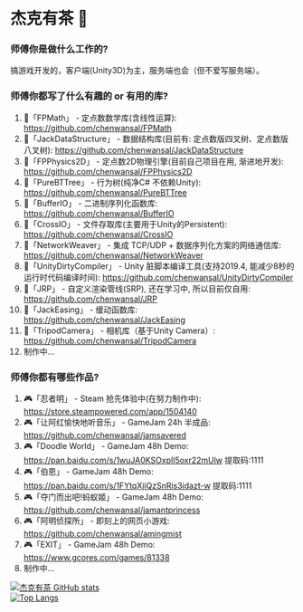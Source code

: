 # 杰克有茶 👋

### 师傅你是做什么工作的?  
搞游戏开发的，客户端(Unity3D)为主，服务端也会（但不爱写服务端）。  

### 师傅你都写了什么有趣的 or 有用的库?  
1. 🔨「FPMath」 - 定点数数学库(含线性运算): https://github.com/chenwansal/FPMath  
2. 🔨「JackDataStructure」 - 数据结构库(目前有: 定点数版四叉树、定点数版八叉树): https://github.com/chenwansal/JackDataStructure  
3. 🔨「FPPhysics2D」 - 定点数2D物理引擎(目前自己项目在用, 渐进地开发): https://github.com/chenwansal/FPPhysics2D  
4. 🔨「PureBTTree」 - 行为树(纯净C# 不依赖Unity): https://github.com/chenwansal/PureBTTree  
5. 🔨「BufferIO」 - 二进制序列化函数库: https://github.com/chenwansal/BufferIO  
6. 🔨「CrossIO」 - 文件存取库(主要用于Unity的Persistent): https://github.com/chenwansal/CrossIO  
7. 🔨「NetworkWeaver」 - 集成 TCP/UDP + 数据序列化方案的网络通信库: https://github.com/chenwansal/NetworkWeaver  
8. 🔨「UnityDirtyCompiler」 - Unity 脏脚本编译工具(支持2019.4, 能减少8秒的运行时代码编译时间): https://github.com/chenwansal/UnityDirtyCompiler  
9. 🔨「JRP」 - 自定义渲染管线(SRP), 还在学习中, 所以目前仅自用: https://github.com/chenwansal/JRP  
10. 🔨「JackEasing」 - 缓动函数库: https://github.com/chenwansal/JackEasing  
11. 🔨「TripodCamera」 - 相机库（基于Unity Camera）: https://github.com/chenwansal/TripodCamera  
12. 制作中...  

### 师傅你都有哪些作品?
1. 🎮「忍者明」 - Steam 抢先体验中(在努力制作中): https://store.steampowered.com/app/1504140  
2. 🎮「让阿红愉快地听音乐」 - GameJam 24h 半成品: https://github.com/chenwansal/jamsavered  
3. 🎮「Doodle World」 - GameJam 48h Demo: https://pan.baidu.com/s/1wuJA0KSOxpIl5oxr22mUlw 提取码:1111  
4. 🎮「伯恩」 - GameJam 48h Demo: https://pan.baidu.com/s/1FYtqXjiQzSnRis3idazt-w 提取码:1111
5. 🎮「夺门而出吧!蚂蚁姬」 - GameJam 48h Demo: https://github.com/chenwansal/jamantprincess  
6. 🎮「阿明侦探所」 - 即刻上的网页小游戏: https://github.com/chenwansal/amingmist  
7. 🎮「EXIT」 - GameJam 48h Demo: https://www.gcores.com/games/81338  
8. 制作中...  

[![杰克有茶 GitHub stats](https://github-readme-stats.vercel.app/api?username=chenwansal)](https://github.com/anuraghazra/github-readme-stats)  
[![Top Langs](https://github-readme-stats.vercel.app/api/top-langs/?username=chenwansal&layout=compact)](https://github.com/anuraghazra/github-readme-stats)
